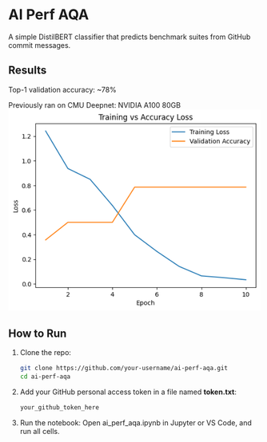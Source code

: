 # AI Perf AQA

A simple DistilBERT classifier that predicts benchmark suites from GitHub commit messages.

## Results
Top-1 validation accuracy: ~78%

Previously ran on CMU Deepnet: NVIDIA A100 80GB
![alt text](image.png)
## How to Run
1. Clone the repo:
   ```bash
   git clone https://github.com/your-username/ai-perf-aqa.git
   cd ai-perf-aqa
   ```
2. Add your GitHub personal access token in a file named **token.txt**:
    ```bash
    your_github_token_here
    ```
3. Run the notebook:
Open ai_perf_aqa.ipynb in Jupyter or VS Code, and run all cells.
